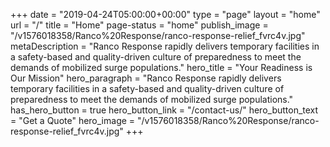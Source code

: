 +++
date = "2019-04-24T05:00:00+00:00"
type = "page"
layout = "home"
url = "/"
title = "Home"
page-status = "home"
publish_image = "/v1576018358/Ranco%20Response/ranco-response-relief_fvrc4v.jpg"
metaDescription = "Ranco Response rapidly delivers temporary facilities in a safety-based and quality-driven culture of preparedness to meet the demands of mobilized surge populations."
hero_title = "Your Readiness is Our Mission"
hero_paragraph = "Ranco Response rapidly delivers temporary facilities in a safety-based and quality-driven culture of preparedness to meet the demands of mobilized surge populations."
has_hero_button = true
hero_button_link = "/contact-us/"
hero_button_text = "Get a Quote"
hero_image = "/v1576018358/Ranco%20Response/ranco-response-relief_fvrc4v.jpg"
+++
